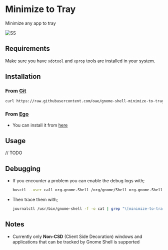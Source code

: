 # Minimize to Tray

Minimize any app to tray

![SS](https://i.imgur.com/5J7mstv.jpg)

## Requirements

Make sure you have `xdotool` and `xprop` tools are installed in your system.

## Installation

### From [Git](https://github.com/oae/gnome-shell-minimize-to-tray)

```bash
curl https://raw.githubusercontent.com/oae/gnome-shell-minimize-to-tray/master/installer.sh | bash
```

### From [Ego](extensions.gnome.org)

* You can install it from [here](about:blank)

## Usage

// TODO

## Debugging

* If you encounter a problem you can enable the debug logs with;

  ```sh
  busctl --user call org.gnome.Shell /org/gnome/Shell org.gnome.Shell Eval s 'window.mtt.debug = true;'
  ```

* Then trace them with;

  ```sh
  journalctl /usr/bin/gnome-shell -f -o cat | grep "\[minimize-to-tray\]"
  ```

## Notes

* Currently only **Non-CSD** (Client Side Decoration) windows and applications that can be tracked by Gnome Shell is supported
